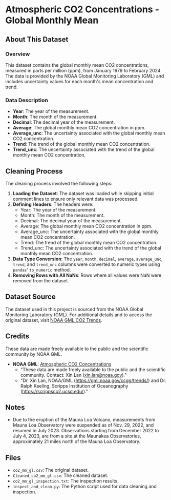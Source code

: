 # Atmospheric CO2 Concentrations - Global Monthly Mean

## About This Dataset

### Overview
This dataset contains the global monthly mean CO2 concentrations, measured in parts per million (ppm), from January 1979 to February 2024. The data is provided by the NOAA Global Monitoring Laboratory (GML) and includes uncertainty values for each month's mean concentration and trend.

### Data Description
- **Year**: The year of the measurement.
- **Month**: The month of the measurement.
- **Decimal**: The decimal year of the measurement.
- **Average**: The global monthly mean CO2 concentration in ppm.
- **Average_unc**: The uncertainty associated with the global monthly mean CO2 concentration.
- **Trend**: The trend of the global monthly mean CO2 concentration.
- **Trend_unc**: The uncertainty associated with the trend of the global monthly mean CO2 concentration.

## Cleaning Process
The cleaning process involved the following steps:
1. **Loading the Dataset**: The dataset was loaded while skipping initial comment lines to ensure only relevant data was processed.
2. **Defining Headers**: The headers were:
    - Year: The year of the measurement.
    - Month: The month of the measurement.
    - Decimal: The decimal year of the measurement.
    - Average: The global monthly mean CO2 concentration in ppm.
    - Average_unc: The uncertainty associated with the global monthly mean CO2 concentration.
    - Trend: The trend of the global monthly mean CO2 concentration.
    - Trend_unc: The uncertainty associated with the trend of the global monthly mean CO2 concentration.
3. **Data Type Conversion**: The `year`, `month`, `decimal`, `average`, `average_unc`, `trend`, and `trend_unc` columns were converted to numeric types using `pandas`' `to_numeric` method.
4. **Removing Rows with All NaNs**: Rows where all values were NaN were removed from the dataset.

## Dataset Source

The dataset used in this project is sourced from the NOAA Global Monitoring Laboratory (GML). For additional details and to access the original dataset, visit [NOAA GML CO2 Trends](https://gml.noaa.gov/ccgg/trends/).

## Credits

These data are made freely available to the public and the scientific community by NOAA GML.

- **NOAA GML**: [Atmospheric CO2 Concentrations](https://gml.noaa.gov/ccgg/trends/)
  - "These data are made freely available to the public and the scientific community. Contact: Xin Lan (xin.lan@noaa.gov)."
  - "Dr. Xin Lan, NOAA/GML (https://gml.noaa.gov/ccgg/trends/) and Dr. Ralph Keeling, Scripps Institution of Oceanography (https://scrippsco2.ucsd.edu/)."

## Notes

- Due to the eruption of the Mauna Loa Volcano, measurements from Mauna Loa Observatory were suspended as of Nov. 29, 2022, and resumed in July 2023. Observations starting from December 2022 to July 4, 2023, are from a site at the Maunakea Observatories, approximately 21 miles north of the Mauna Loa Observatory.

## Files

- `co2_mm_gl.csv`: The original dataset.
- `Cleaned_co2_mm_gl.csv`: The cleaned dataset.
- `co2_mm_gl_inspection.txt`: The inspection results.
- `inspect_and_clean.py`: The Python script used for data cleaning and inspection.
